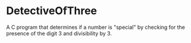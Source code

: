 # DetectiveOfThree
A C program that determines if a number is "special" by checking for the presence of the digit 3 and divisibility by 3.

